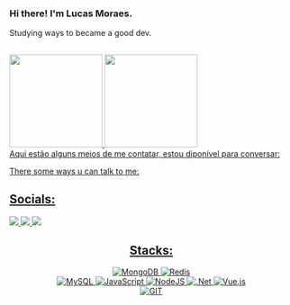 ### Hi there! I'm Lucas Moraes.
Studying ways to became a good dev.
##
<div class="box-info">
    <a href="https://github.com/moraeszete">
    <img justify-itens="flex" height="165em" src="https://github-readme-stats.vercel.app/api?username=moraeszete&theme=ocean_dark&show_icons=true&include_all_commits=true&coun_private=true">
    <img justify-itens="flex" height="165em"  src="https://github-readme-stats.vercel.app/api/top-langs/?username=moraeszete&layout=compact&theme=ocean_dark&langs_count=8">
    </div>
Aqui estão alguns meios de me contatar, estou diponível para conversar: 
        
There some ways u can talk to me: 

## Socials:
<div>
<!--   <a align="center" href="https://twitter.com/Moraes_LSM"><img src="https://img.shields.io/badge/Twitter-1DA1F2?style=for-the-badge&logo=twitter&logoColor=white"> -->
  <a align="center" href="mailto:lucas.moraes24536@gmail.com"><img src="https://img.shields.io/badge/Gmail-D14836?style=for-the-badge&logo=gmail&logoColor=white">
  <a align="center" href="https://www.twitch.tv/Mory_uh"><img src="https://img.shields.io/badge/Twitch-9146FF?style=for-the-badge&logo=twitch&logoColor=white">
  <a align="center" href="https://www.linkedin.com/in/lucas-moraes-6b24bb21b/"><img src="https://img.shields.io/badge/LinkedIn-0077B5?style=for-the-badge&logo=linkedin&logoColor=white">
</div>

## Stacks:
![MongoDB](https://img.shields.io/badge/MongoDB-%234ea94b.svg?style=for-the-badge&logo=mongodb&logoColor=white) 
![Redis](https://img.shields.io/badge/redis-%23DD0031.svg?style=for-the-badge&logo=redis&logoColor=white)  
![MySQL](https://img.shields.io/badge/mysql-%2300000f.svg?style=for-the-badge&logo=mysql&logoColor=white) 
![JavaScript](https://img.shields.io/badge/javascript-%23323330.svg?style=for-the-badge&logo=javascript&logoColor=%23F7DF1E) 
![NodeJS](https://img.shields.io/badge/node.js-6DA55F?style=for-the-badge&logo=node.js&logoColor=white) 
![.Net](https://img.shields.io/badge/.NET-5C2D91?style=for-the-badge&logo=.net&logoColor=white)
![Vue.js](https://img.shields.io/badge/vue.js-%2335495e.svg?style=for-the-badge&logo=vuedotjs&logoColor=%234FC08D)  
![GIT](https://img.shields.io/badge/Git-fc6d26?style=for-the-badge&logo=git&logoColor=white) 

